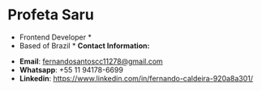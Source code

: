 # Profeta Saru
* Frontend Developer *
* Based of Brazil *
**Contact Information:**
- **Email**: fernandosantoscc11278@gmail.com
- **Whatsapp**: +55 11 94178-6699
- **Linkedin**: https://www.linkedin.com/in/fernando-caldeira-920a8a301/
